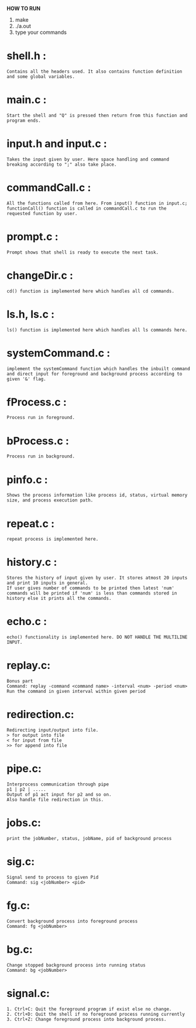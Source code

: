 **HOW TO RUN**  
1. make
2. ./a.out
3. type your commands  

# shell.h : 
    Contains all the headers used. It also contains function definition and some global variables.  

# main.c : 
    Start the shell and "Q" is pressed then return from this function and program ends.

# input.h and input.c :  
    Takes the input given by user. Here space handling and command breaking according to ";" also take place.

# commandCall.c :
    All the functions called from here. From input() function in input.c; functionCall() function is called in commandCall.c to run the requested function by user.

# prompt.c :
    Prompt shows that shell is ready to execute the next task.

# changeDir.c :
    cd() function is implemented here which handles all cd commands.

# ls.h, ls.c : 
    ls() function is implemented here which handles all ls commands here.

# systemCommand.c : 
    implement the systemCommand function which handles the inbuilt command and direct input for foreground and background process according to given '&' flag.

# fProcess.c : 
    Process run in foreground.

# bProcess.c : 
    Process run in background.

# pinfo.c : 
    Shows the process information like process id, status, virtual memory size, and process execution path.

# repeat.c : 
    repeat process is implemented here.

# history.c :
    Stores the history of input given by user. It stores atmost 20 inputs and print 10 inputs in general.
    If user gives number of commands to be printed then latest 'num' commands will be printed if 'num' is less than commands stored in history else it prints all the commands.
    
# echo.c : 
    echo() functionality is implemented here. DO NOT HANDLE THE MULTILINE INPUT.


# replay.c: 
    Bonus part
    Command: replay -command <command name> -interval <num> -period <num>
    Run the command in given interval within given period

# redirection.c: 
    Redirecting input/output into file.
    > for output into file
    < for input from file
    >> for append into file

# pipe.c: 
    Interprocess communication through pipe
    p1 | p2 | .....
    Output of p1 act input for p2 and so on.
    Also handle file redirection in this.

# jobs.c: 
    print the jobNumber, status, jobName, pid of background process

# sig.c: 
    Signal send to process to given Pid
    Command: sig <jobNumber> <pid>

# fg.c: 
    Convert background process into foreground process
    Command: fg <jobNumber>

# bg.c: 
    Change stopped background process into running status
    Command: bg <jobNumber>

# signal.c:
    1. Ctrl+C: Quit the foreground program if exist else no change.
    2. Ctrl+D: Quit the shell if no foreground process running currently
    3. Ctrl+Z: Change foreground process into background process.
